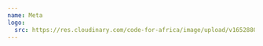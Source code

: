 ```yaml
---
name: Meta
logo:
  src: https://res.cloudinary.com/code-for-africa/image/upload/v1652880227/codeforafrica/images/logos/meta_fkcccg.png
---
```

